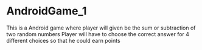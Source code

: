 # AndroidGame_1
This is a Android game
where player will given be the  sum or subtraction of two random numbers
Player will have to choose the correct answer for 4 different choices so that he could earn points
